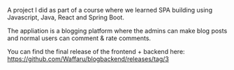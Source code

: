 A project I did as part of a course where we learned SPA building using Javascript, Java, React and Spring Boot.

The appliation is a blogging platform where the admins can make blog posts and normal users can comment & rate comments.

You can find the final release of the frontend + backend here: https://github.com/Waffaru/blogbackend/releases/tag/3
